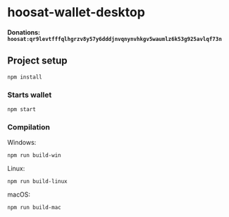 # hoosat-wallet-desktop

#### Donations: `hoosat:qr9levtfffqlhgrzv8y57y6dddjnvqnynvhkgv5waumlz6k53g925avlqf73n`

## Project setup
```
npm install
```

### Starts wallet
```
npm start
```

### Compilation
Windows:
```
npm run build-win
```
Linux:
```
npm run build-linux
```
macOS:
```
npm run build-mac
```
